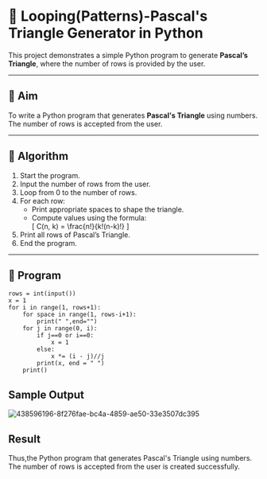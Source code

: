 # 🔺 Looping(Patterns)-Pascal's Triangle Generator in Python

This project demonstrates a simple Python program to generate **Pascal’s Triangle**, where the number of rows is provided by the user.

---

## 🎯 Aim

To write a Python program that generates **Pascal's Triangle** using numbers. The number of rows is accepted from the user.

---

## 🧠 Algorithm

1. Start the program.
2. Input the number of rows from the user.
3. Loop from 0 to the number of rows.
4. For each row:
   - Print appropriate spaces to shape the triangle.
   - Compute values using the formula:  
     \[
     C(n, k) = \frac{n!}{k!(n-k)!}
     \]
5. Print all rows of Pascal’s Triangle.
6. End the program.

---

## 🧪 Program
```
rows = int(input())
x = 1
for i in range(1, rows+1):
    for space in range(1, rows-i+1):
        print(" ",end="")
    for j in range(0, i):
        if j==0 or i==0:
            x = 1
        else:
            x *= (i - j)//j
        print(x, end = " ")
    print()
 ```
## Sample Output
![438596196-8f276fae-bc4a-4859-ae50-33e3507dc395](https://github.com/user-attachments/assets/353fd928-06f4-4294-a9c1-cc7bcd7f5b47)

## Result

Thus,the Python program that generates Pascal's Triangle using numbers. The number of rows is accepted from the user is created successfully.
